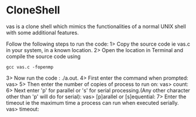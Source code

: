 # CloneShell
vas is a clone shell which mimics the functionalities of a normal UNIX shell with some additional features.

Follow the following steps to run the code:
1> Copy the source code ie vas.c in your system, in a known location.
2> Open the location in Terminal and compile the source code using
	
	gcc vas.c -fopenmp

3> Now run the code : ./a.out.
4> First enter the command when prompted: 
	vas> 
5> Then enter the number of copies of process to run on:
	vas> count:
6> Next enter 'p' for parallel or 's' for serial processing.(Any other character other than 'p' will do for serial):
	vas> [p]arallel or [s]equential:
7> Enter the timeout ie the maximum time a process can run when executed serially.
	vas> timeout:
